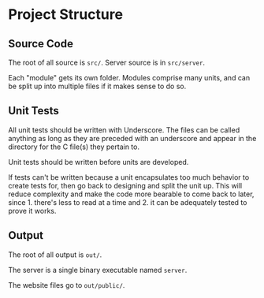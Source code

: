 # Project Structure

## Source Code

The root of all source is `src/`. Server source is in `src/server`.

Each "module" gets its own folder. Modules comprise many units, and can be split up into multiple files if it makes sense to do so.

## Unit Tests

All unit tests should be written with Underscore. The files can be called anything as long as they are preceded with an underscore and appear in the directory for the C file(s) they pertain to.

Unit tests should be written before units are developed.

If tests can't be written because a unit encapsulates too much behavior to create tests for, then go back to designing and split the unit up. This will reduce complexity and make the code more bearable to come back to later, since 1. there's less to read at a time and 2. it can be adequately tested to prove it works.

## Output

The root of all output is `out/`.

The server is a single binary executable named `server`.

The website files go to `out/public/`.